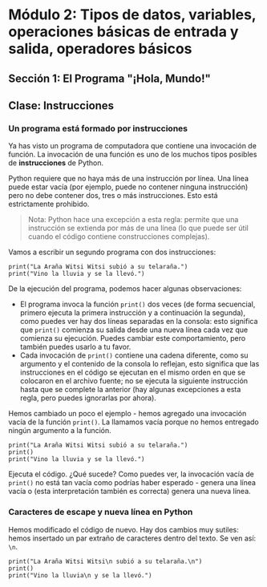 # Módulo 2: Tipos de datos, variables, operaciones básicas de entrada y salida, operadores básicos 
## Sección 1: El Programa "¡Hola, Mundo!"
## Clase: Instrucciones

### Un programa está formado por instrucciones

Ya has visto un programa de computadora que contiene una invocación de función. La invocación de una función es uno de los muchos tipos posibles de **instrucciones** de Python.

Python requiere que no haya más de una instrucción por línea. Una línea puede estar vacía (por ejemplo, puede no contener ninguna instrucción) pero no debe contener dos, tres o más instrucciones. Esto está estrictamente prohibido.

> Nota: Python hace una excepción a esta regla: permite que una instrucción se extienda por más de una línea (lo que puede ser útil cuando el código contiene construcciones complejas).

Vamos a escribir un segundo programa con dos instrucciones:

```
print("La Araña Witsi Witsi subió a su telaraña.")
print("Vino la lluvia y se la llevó.")
```

De la ejecución del programa, podemos hacer algunas observaciones:

* El programa invoca la función `print()` dos veces (de forma secuencial, primero ejecuta la primera instrucción y a continuación la segunda), como puedes ver hay dos líneas separadas en la consola: esto significa que `print()` comienza su salida desde una nueva línea cada vez que comienza su ejecución. Puedes cambiar este comportamiento, pero también puedes usarlo a tu favor.
* Cada invocación de `print()` contiene una cadena diferente, como su argumento y el contenido de la consola lo reflejan, esto significa que las instrucciones en el código se ejecutan en el mismo orden en que se colocaron en el archivo fuente; no se ejecuta la siguiente instrucción hasta que se complete la anterior (hay algunas excepciones a esta regla, pero puedes ignorarlas por ahora).


Hemos cambiado un poco el ejemplo - hemos agregado una invocación vacía de la función `print()`. La llamamos vacía porque no hemos entregado ningún argumento a la función.

```
print("La Araña Witsi Witsi subió a su telaraña.")
print()
print("Vino la lluvia y se la llevó.")
```
Ejecuta el código. ¿Qué sucede?
Como puedes ver, la invocación vacía de `print()` no está tan vacía como podrías haber esperado - genera una línea vacía o (esta interpretación también es correcta) genera una nueva línea.

### Caracteres de escape y nueva línea en Python

Hemos modificado el código de nuevo. Hay dos cambios muy sutiles: hemos insertado un par extraño de caracteres dentro del texto. Se ven así: `\n`.

```
print("La Araña Witsi Witsi\n subió a su telaraña.\n")
print()
print("Vino la lluvia\n y se la llevó.")
```
